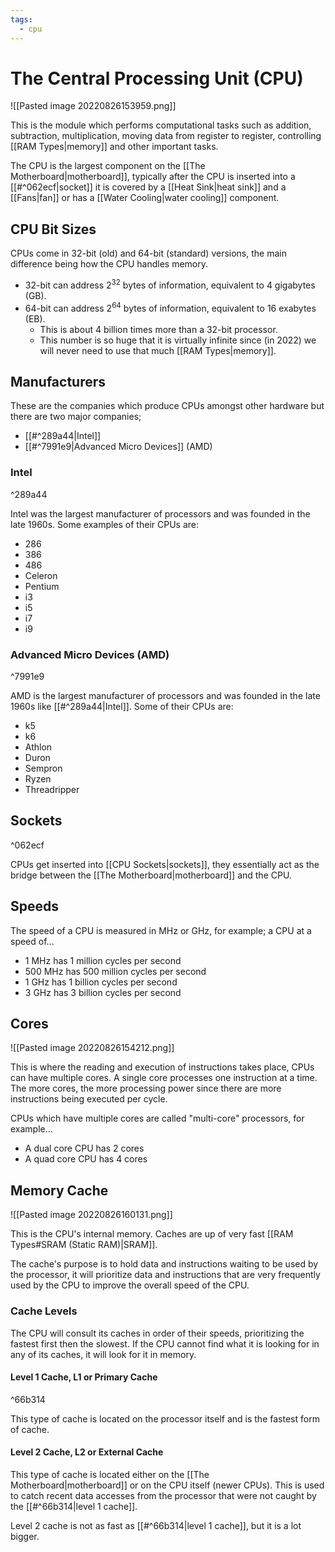 ```yaml
---
tags:
  - cpu
---
```

# The Central Processing Unit (CPU)

![[Pasted image 20220826153959.png]]

This is the module which performs computational tasks such as addition, subtraction, multiplication, moving data from register to register, controlling [[RAM Types|memory]] and other important tasks.

The CPU is the largest component on the [[The Motherboard|motherboard]], typically after the CPU is inserted into a [[#^062ecf|socket]] it is covered by a [[Heat Sink|heat sink]] and a [[Fans|fan]] or has a [[Water Cooling|water cooling]] component.

## CPU Bit Sizes

CPUs come in 32-bit (old) and 64-bit (standard) versions, the main difference being how the CPU handles memory.

- 32-bit can address $2^{32}$ bytes of information, equivalent to 4 gigabytes (GB).
- 64-bit can address $2^{64}$ bytes of information, equivalent to 16 exabytes (EB).
	- This is about 4 billion times more than a 32-bit processor.
	- This number is so huge that it is virtually infinite since (in 2022) we will never need to use that much [[RAM Types|memory]].

## Manufacturers

These are the companies which produce CPUs amongst other hardware but there are two major companies;

- [[#^289a44|Intel]]
- [[#^7991e9|Advanced Micro Devices]] (AMD)

### Intel

^289a44

Intel was the largest manufacturer of processors and was founded in the late 1960s. Some examples of their CPUs are:

- 286
- 386
- 486
- Celeron
- Pentium
- i3
- i5
- i7
- i9

### Advanced Micro Devices (AMD)

^7991e9

AMD is the largest manufacturer of processors and was founded in the late 1960s like [[#^289a44|Intel]]. Some of their CPUs are:

- k5
- k6
- Athlon
- Duron
- Sempron
- Ryzen
- Threadripper

## Sockets

^062ecf

CPUs get inserted into [[CPU Sockets|sockets]], they essentially act as the bridge between the [[The Motherboard|motherboard]] and the CPU.

## Speeds

The speed of a CPU is measured in MHz or GHz, for example; a CPU at a speed of...

- 1 MHz has 1 million cycles per second
- 500 MHz has 500 million cycles per second
- 1 GHz has 1 billion cycles per second
- 3 GHz has 3 billion cycles per second

## Cores

![[Pasted image 20220826154212.png]]

This is where the reading and execution of instructions takes place, CPUs can have multiple cores. A single core processes one instruction at a time. The more cores, the more processing power since there are more instructions being executed per cycle.

CPUs which have multiple cores are called "multi-core" processors, for example...

- A dual core CPU has 2 cores
- A quad core CPU has 4 cores

## Memory Cache

![[Pasted image 20220826160131.png]]

This is the CPU's internal memory. Caches are up of very fast [[RAM Types#SRAM (Static RAM)|SRAM]].

The cache's purpose is to hold data and instructions waiting to be used by the processor, it will prioritize data and instructions that are very frequently used by the CPU to improve the overall speed of the CPU.

### Cache Levels

The CPU will consult its caches in order of their speeds, prioritizing the fastest first then the slowest. If the CPU cannot find what it is looking for in any of its caches, it will look for it in memory.

#### Level 1 Cache, L1 or Primary Cache

^66b314

This type of cache is located on the processor itself and is the fastest form of cache.

#### Level 2 Cache, L2 or External Cache

This type of cache is located either on the [[The Motherboard|motherboard]] or on the CPU itself (newer CPUs). This is used to catch recent data accesses from the processor that were not caught by the [[#^66b314|level 1 cache]].

Level 2 cache is not as fast as [[#^66b314|level 1 cache]], but it is a lot bigger.
